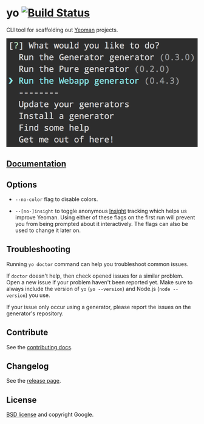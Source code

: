 # yo [![Build Status](https://secure.travis-ci.org/yeoman/yo.png?branch=master)](http://travis-ci.org/yeoman/yo)

CLI tool for scaffolding out [Yeoman](https://github.com/yeoman/yeoman) projects.

![](screenshot.png)


## [Documentation](https://github.com/yeoman/yeoman/wiki)


## Options

- `--no-color` flag to disable colors.

- `--[no-]insight` to toggle anonymous [Insight](https://github.com/yeoman/insight) tracking which helps us improve Yeoman. Using either of these flags on the first run will prevent you from being prompted about it interactively. The flags can also be used to change it later on.


## Troubleshooting

Running `yo doctor` command can help you troubleshoot common issues.

If `doctor` doesn't help, then check opened issues for a similar problem. Open a new issue if your problem haven't been reported yet. Make sure to always include the version of `yo` (`yo --version`) and Node.js (`node --version`) you use.

If your issue only occur using a generator, please report the issues on the generator's repository.

## Contribute

See the [contributing docs](https://github.com/yeoman/yeoman/blob/master/contributing.md).

## Changelog

See the [release page](https://github.com/yeoman/yo/releases).

## License

[BSD license](http://opensource.org/licenses/bsd-license.php) and copyright Google.
